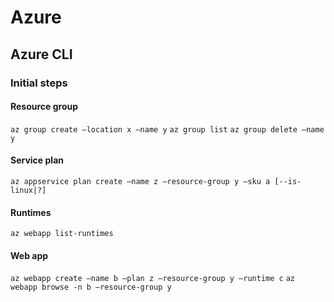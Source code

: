 # Azure

## Azure CLI

### Initial steps

#### Resource group

```az group create –location x –name y```
```az group list```
```az group delete –name y```

#### Service plan

```az appservice plan create –name z –resource-group y –sku a [--is-linux|?]```

#### Runtimes

```az webapp list-runtimes```

#### Web app

```az webapp create –name b –plan z –resource-group y –runtime c```
```az webapp browse -n b –resource-group y```
